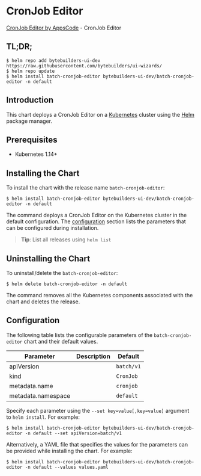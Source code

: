 # CronJob Editor

[CronJob Editor by AppsCode](https://byte.builders) - CronJob Editor

## TL;DR;

```console
$ helm repo add bytebuilders-ui-dev https://raw.githubusercontent.com/bytebuilders/ui-wizards/
$ helm repo update
$ helm install batch-cronjob-editor bytebuilders-ui-dev/batch-cronjob-editor -n default
```

## Introduction

This chart deploys a CronJob Editor on a [Kubernetes](http://kubernetes.io) cluster using the [Helm](https://helm.sh) package manager.

## Prerequisites

- Kubernetes 1.14+

## Installing the Chart

To install the chart with the release name `batch-cronjob-editor`:

```console
$ helm install batch-cronjob-editor bytebuilders-ui-dev/batch-cronjob-editor -n default
```

The command deploys a CronJob Editor on the Kubernetes cluster in the default configuration. The [configuration](#configuration) section lists the parameters that can be configured during installation.

> **Tip**: List all releases using `helm list`

## Uninstalling the Chart

To uninstall/delete the `batch-cronjob-editor`:

```console
$ helm delete batch-cronjob-editor -n default
```

The command removes all the Kubernetes components associated with the chart and deletes the release.

## Configuration

The following table lists the configurable parameters of the `batch-cronjob-editor` chart and their default values.

|     Parameter      | Description |  Default   |
|--------------------|-------------|------------|
| apiVersion         |             | `batch/v1` |
| kind               |             | `CronJob`  |
| metadata.name      |             | `cronjob`  |
| metadata.namespace |             | `default`  |


Specify each parameter using the `--set key=value[,key=value]` argument to `helm install`. For example:

```console
$ helm install batch-cronjob-editor bytebuilders-ui-dev/batch-cronjob-editor -n default --set apiVersion=batch/v1
```

Alternatively, a YAML file that specifies the values for the parameters can be provided while
installing the chart. For example:

```console
$ helm install batch-cronjob-editor bytebuilders-ui-dev/batch-cronjob-editor -n default --values values.yaml
```
